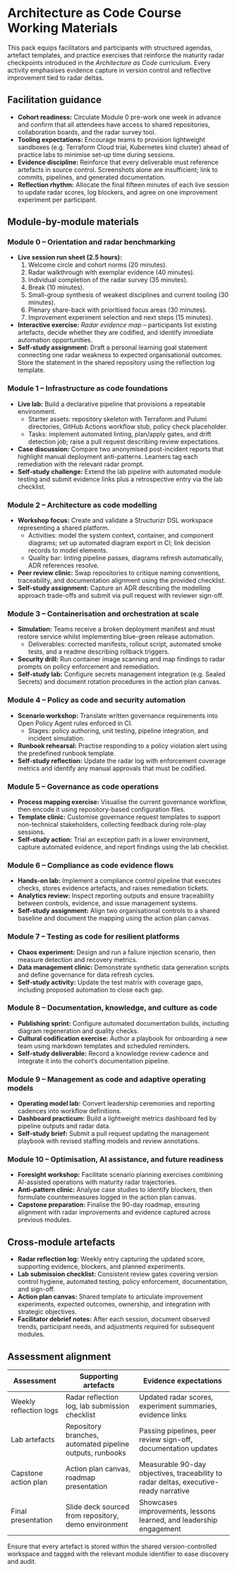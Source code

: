# Architecture as Code Course Working Materials

This pack equips facilitators and participants with structured agendas, artefact templates, and practice exercises that reinforce the maturity radar checkpoints introduced in the *Architecture as Code* curriculum. Every activity emphasises evidence capture in version control and reflective improvement tied to radar deltas.

## Facilitation guidance

- **Cohort readiness:** Circulate Module 0 pre-work one week in advance and confirm that all attendees have access to shared repositories, collaboration boards, and the radar survey tool.
- **Tooling expectations:** Encourage teams to provision lightweight sandboxes (e.g. Terraform Cloud trial, Kubernetes kind cluster) ahead of practice labs to minimise set-up time during sessions.
- **Evidence discipline:** Reinforce that every deliverable must reference artefacts in source control. Screenshots alone are insufficient; link to commits, pipelines, and generated documentation.
- **Reflection rhythm:** Allocate the final fifteen minutes of each live session to update radar scores, log blockers, and agree on one improvement experiment per participant.

## Module-by-module materials

### Module 0 – Orientation and radar benchmarking
- **Live session run sheet (2.5 hours):**
  1. Welcome circle and cohort norms (20 minutes).
  2. Radar walkthrough with exemplar evidence (40 minutes).
  3. Individual completion of the radar survey (35 minutes).
  4. Break (10 minutes).
  5. Small-group synthesis of weakest disciplines and current tooling (30 minutes).
  6. Plenary share-back with prioritised focus areas (30 minutes).
  7. Improvement experiment selection and next steps (15 minutes).
- **Interactive exercise:** *Radar evidence map* – participants list existing artefacts, decide whether they are codified, and identify immediate automation opportunities.
- **Self-study assignment:** Draft a personal learning goal statement connecting one radar weakness to expected organisational outcomes. Store the statement in the shared repository using the reflection log template.

### Module 1 – Infrastructure as code foundations
- **Live lab:** Build a declarative pipeline that provisions a repeatable environment.
  - Starter assets: repository skeleton with Terraform and Pulumi directories, GitHub Actions workflow stub, policy check placeholder.
  - Tasks: implement automated linting, plan/apply gates, and drift detection job; raise a pull request describing review expectations.
- **Case discussion:** Compare two anonymised post-incident reports that highlight manual deployment anti-patterns. Learners tag each remediation with the relevant radar prompt.
- **Self-study challenge:** Extend the lab pipeline with automated module testing and submit evidence links plus a retrospective entry via the lab checklist.

### Module 2 – Architecture as code modelling
- **Workshop focus:** Create and validate a Structurizr DSL workspace representing a shared platform.
  - Activities: model the system context, container, and component diagrams; set up automated diagram export in CI; link decision records to model elements.
  - Quality bar: linting pipeline passes, diagrams refresh automatically, ADR references resolve.
- **Peer review clinic:** Swap repositories to critique naming conventions, traceability, and documentation alignment using the provided checklist.
- **Self-study assignment:** Capture an ADR describing the modelling approach trade-offs and submit via pull request with reviewer sign-off.

### Module 3 – Containerisation and orchestration at scale
- **Simulation:** Teams receive a broken deployment manifest and must restore service whilst implementing blue-green release automation.
  - Deliverables: corrected manifests, rollout script, automated smoke tests, and a readme describing rollback triggers.
- **Security drill:** Run container image scanning and map findings to radar prompts on policy enforcement and remediation.
- **Self-study lab:** Configure secrets management integration (e.g. Sealed Secrets) and document rotation procedures in the action plan canvas.

### Module 4 – Policy as code and security automation
- **Scenario workshop:** Translate written governance requirements into Open Policy Agent rules enforced in CI.
  - Stages: policy authoring, unit testing, pipeline integration, and incident simulation.
- **Runbook rehearsal:** Practise responding to a policy violation alert using the predefined runbook template.
- **Self-study reflection:** Update the radar log with enforcement coverage metrics and identify any manual approvals that must be codified.

### Module 5 – Governance as code operations
- **Process mapping exercise:** Visualise the current governance workflow, then encode it using repository-based configuration files.
- **Template clinic:** Customise governance request templates to support non-technical stakeholders, collecting feedback during role-play sessions.
- **Self-study action:** Trial an exception path in a lower environment, capture automated evidence, and report findings using the lab checklist.

### Module 6 – Compliance as code evidence flows
- **Hands-on lab:** Implement a compliance control pipeline that executes checks, stores evidence artefacts, and raises remediation tickets.
- **Analytics review:** Inspect reporting outputs and ensure traceability between controls, evidence, and issue management systems.
- **Self-study assignment:** Align two organisational controls to a shared baseline and document the mapping using the action plan canvas.

### Module 7 – Testing as code for resilient platforms
- **Chaos experiment:** Design and run a failure injection scenario, then measure detection and recovery metrics.
- **Data management clinic:** Demonstrate synthetic data generation scripts and define governance for data refresh cycles.
- **Self-study activity:** Update the test matrix with coverage gaps, including proposed automation to close each gap.

### Module 8 – Documentation, knowledge, and culture as code
- **Publishing sprint:** Configure automated documentation builds, including diagram regeneration and quality checks.
- **Cultural codification exercise:** Author a playbook for onboarding a new team using markdown templates and scheduled reminders.
- **Self-study deliverable:** Record a knowledge review cadence and integrate it into the cohort’s documentation pipeline.

### Module 9 – Management as code and adaptive operating models
- **Operating model lab:** Convert leadership ceremonies and reporting cadences into workflow definitions.
- **Dashboard practicum:** Build a lightweight metrics dashboard fed by pipeline outputs and radar data.
- **Self-study brief:** Submit a pull request updating the management playbook with revised staffing models and review annotations.

### Module 10 – Optimisation, AI assistance, and future readiness
- **Foresight workshop:** Facilitate scenario planning exercises combining AI-assisted operations with maturity radar trajectories.
- **Anti-pattern clinic:** Analyse case studies to identify blockers, then formulate countermeasures logged in the action plan canvas.
- **Capstone preparation:** Finalise the 90-day roadmap, ensuring alignment with radar improvements and evidence captured across previous modules.

## Cross-module artefacts

- **Radar reflection log:** Weekly entry capturing the updated score, supporting evidence, blockers, and planned experiments.
- **Lab submission checklist:** Consistent review gates covering version control hygiene, automated testing, policy enforcement, documentation, and sign-off.
- **Action plan canvas:** Shared template to articulate improvement experiments, expected outcomes, ownership, and integration with strategic objectives.
- **Facilitator debrief notes:** After each session, document observed trends, participant needs, and adjustments required for subsequent modules.

## Assessment alignment

| Assessment | Supporting artefacts | Evidence expectations |
| --- | --- | --- |
| Weekly reflection logs | Radar reflection log, lab submission checklist | Updated radar scores, experiment summaries, evidence links |
| Lab artefacts | Repository branches, automated pipeline outputs, runbooks | Passing pipelines, peer review sign-off, documentation updates |
| Capstone action plan | Action plan canvas, roadmap presentation | Measurable 90-day objectives, traceability to radar deltas, executive-ready narrative |
| Final presentation | Slide deck sourced from repository, demo environment | Showcases improvements, lessons learned, and leadership engagement |

Ensure that every artefact is stored within the shared version-controlled workspace and tagged with the relevant module identifier to ease discovery and audit.
